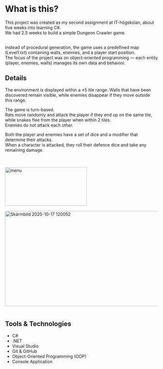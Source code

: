 <h1>What is this?</h1>
This project was created as my second assignment at IT-högskolan, about five weeks into learning C#.  
<br>We had 2.5 weeks to build a simple Dungeon Crawler game. 

<br>Instead of procedural generation, the game uses a predefined map (Level1.txt) containing walls, enemies, and a player start position.
<br>The focus of the project was on object-oriented programming — each entity (player, enemies, walls) manages its own data and behavior.

<h2>Details</h2>
The environment is displayed within a ±5 tile range.  
Walls that have been discovered remain visible, while enemies disappear if they move outside this range.

The game is turn-based.  
Rats move randomly and attack the player if they end up on the same tile, while snakes flee from the player when within 2 tiles.  
Enemies do not attack each other.

Both the player and enemies have a set of dice and a modifier that determine their attacks.  
When a character is attacked, they roll their defence dice and take any remaining damage.

<br><br>
<img width="269" height="127" alt="menu" src="https://github.com/user-attachments/assets/20c5b6a7-6227-4967-8e7d-29087b7df2b6" />
<br><br>
<img width="648" height="313" alt="Skärmbild 2025-10-17 120052" src="https://github.com/user-attachments/assets/918bd54c-0bd7-4579-bf6a-68fb59b6aacc" />
<br><br>


<h2>Tools & Technologies</h2>
<ul>
  <li>C#</li>
  <li>.NET</li>
  <li>Visual Studio</li>
  <li>Git & GitHub</li>
  <li>Object-Oriented Programming (OOP)</li>
  <li>Console Application</li>
</ul>
